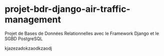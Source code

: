 # projet-bdr-django-air-traffic-management
Projet de Bases de Données Relationnelles avec le Framework Django et le SGBD PostgreSQL



kjazezadokzaodkzaodj
